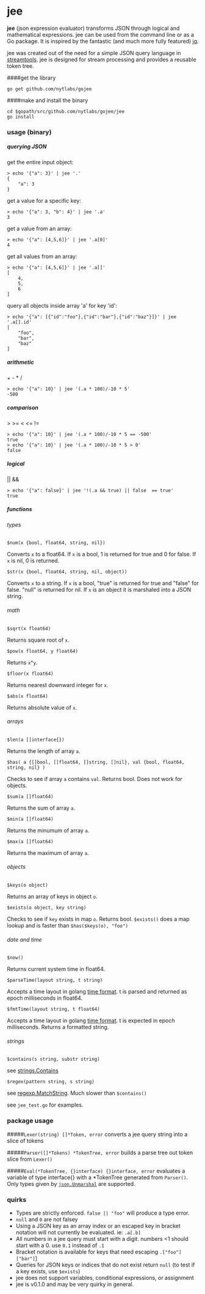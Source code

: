 # jee 
**jee** (json expression evaluator) transforms JSON  through logical and mathematical expressions. jee can be used from the command line or as a Go package. It is inspired by the fantastic (and much more fully featured) [jq]("http://stedolan.github.io/jq/"). 

jee was created out of the need for a simple JSON query language in [streamtools]("https://github.com/nytlabs/streamtools/"). jee is designed for stream processing and provides a reusable token tree. 

####get the library

    go get github.com/nytlabs/gojee

####make and install the binary

    cd $gopath/src/github.com/nytlabs/gojee/jee
    go install


### usage (binary)
##### querying JSON

get the entire input object:

    > echo '{"a": 3}' | jee '.'
    {
        "a": 3
    }

get a value for a specific key:

    > echo '{"a": 3, "b": 4}' | jee '.a'
    3

get a value from an array:

    > echo '{"a": [4,5,6]}' | jee '.a[0]'
    4

get all values from an array:

    > echo '{"a": [4,5,6]}' | jee '.a[]'
    [
        4,
        5,
        6
    ]

query all objects inside array 'a' for key 'id':

    > echo '{"a": [{"id":"foo"},{"id":"bar"},{"id":"baz"}]}' | jee '.a[].id'
    [
        "foo",
        "bar",
        "baz"
    ]


##### arithmetic 
\+ - * /

    > echo '{"a": 10}' | jee '(.a * 100)/-10 * 5'
    -500
    
##### comparison 
\> >= < <= !=

    > echo '{"a": 10}' | jee '(.a * 100)/-10 * 5 == -500'
    true
    > echo '{"a": 10}' | jee '(.a * 100)/-10 * 5 > 0'
    false

##### logical
|| &&
    
    > echo '{"a": false}' | jee '!(.a && true) || false  == true'
    true
    
##### functions

###### types

`$num(x {bool, float64, string, nil})`

Converts `x` to a float64. If `x` is a bool, 1 is returned for true and 0 for false. If `x` is nil, 0 is returned. 

`$str(x {bool, float64, string, nil, object))`

Converts `x` to a string. If `x` is a bool, "true" is returned for true and "false" for false. "null" is returned for nil. If `x` is an object it is marshaled into a JSON string. 

###### math

`$sqrt(x float64)`

Returns square root of `x`.

`$pow(x float64, y float64)`

Returns `x`^`y`.

`$floor(x float64)`

Returns nearest downward integer for `x`.

`$abs(x float64)`

Returns absolute value of `x`.

###### arrays

`$len(a []interface{})`

Returns the length of array `a`. 

`$has( a {[]bool, []float64, []string, []nil}, val {bool, float64, string, nil} )`

Checks to see if array `a` contains `val`. Returns bool. Does not work for objects. 

`$sum(a []float64)`

Returns the sum of array `a`.

`$min(a []float64)`

Returns the minumum of array `a`.

`$max(a []float64)`

Returns the maximum of array `a`.

###### objects

`$keys(o object)`

Returns an array of keys in object `o`.


`$exists(o object, key string)`

Checks to see if `key` exists in map `o`. Returns bool. `$exists()` does a map lookup and is faster than `$has($keys(o), "foo")`

###### date and time

`$now()`

Returns current system time in float64.

`$parseTime(layout string, t string)`

Accepts a time layout in golang [time format](http://golang.org/pkg/time/#pkg-constants). t is parsed and returned as epoch milliseconds in float64.

`$fmtTime(layout string, t float64)`

Accepts a time layout in golang [time format](http://golang.org/pkg/time/#pkg-constants). t is expected in epoch milliseconds. Returns a formatted string. 

###### strings

`$contains(s string, substr string)`

see [strings.Contains](http://golang.org/pkg/strings/#Contains)

`$regex(pattern string, s string)`

see [regexp.MatchString](http://golang.org/pkg/regexp/#MatchString). Much slower than `$contains()`


see `jee_test.go` for examples.

### package usage
#####`Lexer(string) []*Token, error`
converts a jee query string into a slice of tokens

#####`Parser([]*Tokens) *TokenTree, error`
builds a parse tree out token slice from `Lexer()`

#####`Eval(*TokenTree, {}interface) {}interface, error`
evaluates a variable of type interface{} with a *TokenTree generated from `Parser()`. Only types given by [`json.Unmarshal`]("http://golang.org/pkg/encoding/json/#Unmarshal") are supported.

### quirks
* Types are strictly enforced. `false || "foo"` will produce a type error.
* `null` and `0` are not falsey
* Using a JSON key as an array index or an escaped key in bracket notation will not currently be evaluated. ie: `.a[.b]`
* All numbers in a jee query must start with a digit. numbers <1 should start with a 0. use `0.1` instead of `.1`
* Bracket notation is available for keys that need escaping `.["foo"]["bar"]`]
* Queries for JSON keys or indices that do not exist return `null` (to test if a key exists, use `$exists`)
* jee does not support variables, conditional expressions, or assignment 
* jee is v0.1.0 and may be very quirky in general.